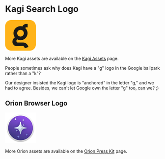 # Kagi Search Logo

<img src="media/kagi-logo.png" width="100" alt="Kagi Logo">

More Kagi assets are available on the [Kagi Assets](https://kagi.com/assets) page. 

People sometimes ask why does Kagi have a "g" logo in the Google ballpark rather than a "k"?

Our designer insisted the Kagi logo is "anchored" in the letter "g," and we had to agree. Besides, we can't let Google own the letter "g" too, can we? ;)

## Orion Browser Logo

<img src="media/orion-logo.png" width="100" alt="Orion Logo">


More Orion assets are available on the [Orion Press Kit](https://browser.kagi.com/press-kit/) page. 


